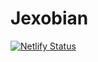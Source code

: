 # Jexobian

[![Netlify Status](https://api.netlify.com/api/v1/badges/bb06bf85-2211-41e5-8edc-d8cfc9d9ebd8/deploy-status)](https://app.netlify.com/projects/jexobian/deploys)
